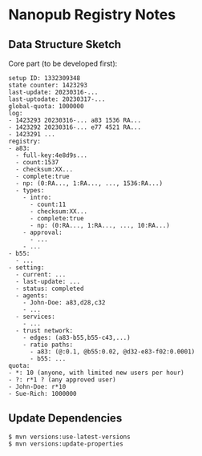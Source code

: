 # Nanopub Registry Notes

## Data Structure Sketch

Core part (to be developed first):

    setup ID: 1332309348
    state counter: 1423293
    last-update: 20230316-...
    last-uptodate: 20230317-...
    global-quota: 1000000
    log:
    - 1423293 20230316-... a83 1536 RA...
    - 1423292 20230316-... e77 4521 RA...
    - 1423291 ...
    registry:
    - a83:
      - full-key:4e8d9s...
      - count:1537
      - checksum:XX...
      - complete:true
      - np: (0:RA..., 1:RA..., ..., 1536:RA...)
      - types:
        - intro:
          - count:11
          - checksum:XX...
          - complete:true
          - np: (0:RA..., 1:RA..., ..., 10:RA...)
        - approval:
          - ...
        - ... 
    - b55:
      - ...
    - setting:
      - current: ...
      - last-update: ...
      - status: completed
      - agents:
        - John-Doe: a83,d28,c32
        - ...
      - services:
        - ...
      - trust network:
        - edges: (a83-b55,b55-c43,...)
        - ratio paths:
          - a83: (@:0.1, @b55:0.02, @d32-e83-f02:0.0001)
          - b55: ...
    quota:
    - *: 10 (anyone, with limited new users per hour)
    - ?: r*1 ? (any approved user)
    - John-Doe: r*10
    - Sue-Rich: 1000000

## Update Dependencies

    $ mvn versions:use-latest-versions
    $ mvn versions:update-properties

